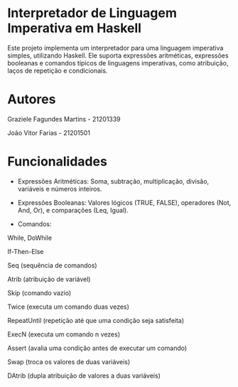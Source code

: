 # Interpretador de Linguagem Imperativa em Haskell

Este projeto implementa um interpretador para uma linguagem imperativa simples, utilizando Haskell. Ele suporta expressões aritméticas, expressões booleanas e comandos típicos de linguagens imperativas, como atribuição, laços de repetição e condicionais.

# Autores

Graziele Fagundes Martins - 21201339

João Vitor Farias - 21201501

# Funcionalidades

- Expressões Aritméticas: Soma, subtração, multiplicação, divisão, variáveis e números inteiros.

- Expressões Booleanas: Valores lógicos (TRUE, FALSE), operadores (Not, And, Or), e comparações (Leq, Igual).

- Comandos:

While, DoWhile

If-Then-Else

Seq (sequência de comandos)

Atrib (atribuição de variável)

Skip (comando vazio)

Twice (executa um comando duas vezes)

RepeatUntil (repetição até que uma condição seja satisfeita)

ExecN (executa um comando n vezes)

Assert (avalia uma condição antes de executar um comando)

Swap (troca os valores de duas variáveis)

DAtrib (dupla atribuição de valores a duas variáveis)
